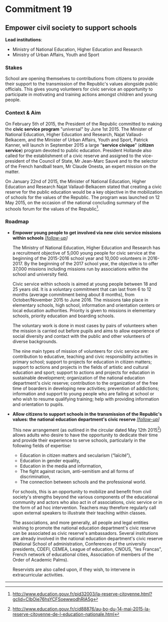 # Commitment 19

## Empower civil society to support schools

**Lead institutions**:
- Ministry of National Education, Higher Education and Research
- Ministry of Urban Affairs, Youth and Sport

### Stakes

School are opening themselves to contributions from citizens to provide their support to the transmission of the Republic's values alongside public officials. This gives young volunteers for civic service an opportunity to participate in motivating and training actions amongst children and young people.

### Context & Aim

On February 5th of 2015, the President of the Republic committed to making the **civic service program** "universal" by June 1st 2015. The Minister of National Education, Higher Education and Research, Najat Vallaud-Belkacem, and the Minister of Urban Affairs, Youth and Sport, Patrick Kanner, will launch in September 2015 a large “**service civique**” (**citizen service**) program devoted to public education. President Hollande also called for the establishment of a civic reserve and assigned to the vice-president of the Council of State, Mr Jean-Marc Sauvé and to the selector of the French handball team, Mr Claude Onesta, an expert mission on the matter.

On January 22nd of 2015, the Minister of National Education, Higher Education and Research Najat Vallaud-Belkacem stated that creating a civic reserve for the public education would be a key objective in the mobilization of schools for the values of the Republic. The program was launched on 12 May 2015, on the occasion of the national concluding summary of the schools forum for the values of the Republic[^1].

### Roadmap

- **Empower young people to get involved via new civic service missions within schools**
  _[[follow-up](https://git.framasoft.org/etalab/suivi/issues/174)]_

  The Ministry of National Education, Higher Education and Research has a recruitment objective of 5,000 young people for civic service at the beginning of the 2015-2016 school year and 10,000 volunteers in 2016-2017. By the beginning of the 2017 school year, the objective is to offer 37,000 missions including missions run by associations within the school and university field.

  Civic service within schools is aimed at young people between 18 and 25 years old. It is a voluntary commitment that can last from 6 to 12 months (average commitment being about 8 months), from October/November 2015 to June 2016. The missions take place in elementary schools, high school, information and orientation centers or local education authorities. Priority is given to missions in elementary schools, priority education and boarding schools.

  The voluntary work is done in most cases by pairs of volunteers when the mission is carried out before pupils and aims to allow experience of social diversity and contact with the public and other volunteers of diverse backgrounds.

  The nine main types of mission of volunteers for civic service are: contribution to educative, teaching and civic responsibility activities in primary school; support to projects for education in citizen matters; support to actions and projects in the fields of artistic and cultural education and sport; support to actions and projects for education in sustainable development; organization of the national education department's civic reserve; contribution to the organization of the free time of boarders in developing new activities; prevention of addictions; information and support to young people who are failing at school or who wish to resume qualifying training; help with providing information and orientation to pupils.

- **Allow citizens to support schools in the transmission of the Republic's values: the national education department's civic reserve**
  _[[follow-up](https://git.framasoft.org/etalab/suivi/issues/175)]_

  This new arrangement (as outlined in the circular dated May 12th 2015[^2]) allows adults who desire to have the opportunity to dedicate their time and provide their experience to serve schools, particularly in the following fields of expertise:

  - Education in citizen matters and secularism (“laïcité”),
  - Education in gender equality,
  - Education in the media and information,
  - The fight against racism, anti-semitism and all forms of discrimination,
  - The connection between schools and the professional world.

  For schools, this is an opportunity to mobilize and benefit from civil society's strengths beyond the various components of the educational community and actors who also act in of associations, civic service or in the form of ad hoc intervention. Teachers may therefore regularly call upon external speakers to illustrate their teaching within classes.

  The associations, and more generally, all people and legal entities wishing to promote the national education department's civic reserve can be associated as civic reserve's ambassadors. Several institutions are already involved in the national education department's civic reserve (National School of administration, Conferences of the university presidents, CDEFI, CEMEA, League of education, CNOUS, "les Francas", French network of educational cities, Association of members of the Order of Academic Palms).

  Reservists are also called upon, if they wish, to intervene in extracurricular activities.

----

[^1]: http://www.education.gouv.fr/pid32003/la-reserve-citoyenne.html?gclid=CIbOie76hsYCFSoewwodhRIA5g

[^2]: http://www.education.gouv.fr/cid88876/au-bo-du-14-mai-2015-la-reserve-citoyenne-de-l-education-nationale.html
